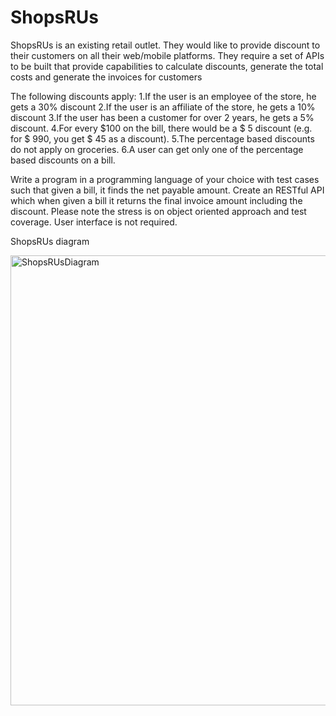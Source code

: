 # ShopsRUs

ShopsRUs is an existing retail outlet. 
They would like to provide discount to their customers on all their web/mobile platforms.
They require a set of APIs to be built that provide capabilities to calculate discounts, generate the total costs and generate the invoices for customers

The following discounts apply:
1.If the user is an employee of the store, he gets a 30% discount
2.If the user is an affiliate of the store, he gets a 10% discount
3.If the user has been a customer for over 2 years, he gets a 5% discount.
4.For every $100 on the bill, there would be a $ 5 discount (e.g. for $ 990, you get $ 45 as a discount).
5.The percentage based discounts do not apply on groceries.
6.A user can get only one of the percentage based discounts on a bill.

Write a program in a programming language of your choice with test cases such that given a bill, it finds the net payable amount.
Create an RESTful API which when given a bill it returns the final invoice amount including the discount. 
Please note the stress is on object oriented approach and test coverage. User interface is not required. 


ShopsRUs diagram

<img width="720" alt="ShopsRUsDiagram" src="https://user-images.githubusercontent.com/40696581/172736537-b05fe744-55ba-4648-a370-99528ab05c66.png">
